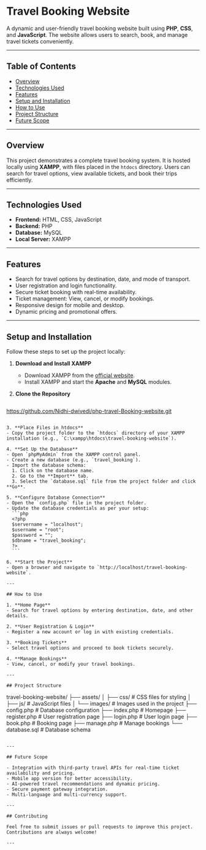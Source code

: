 # Travel Booking Website

A dynamic and user-friendly travel booking website built using **PHP**, **CSS**, and **JavaScript**. The website allows users to search, book, and manage travel tickets conveniently.

---

## Table of Contents

- [Overview](#overview)
- [Technologies Used](#technologies-used)
- [Features](#features)
- [Setup and Installation](#setup-and-installation)
- [How to Use](#how-to-use)
- [Project Structure](#project-structure)
- [Future Scope](#future-scope)

---

## Overview

This project demonstrates a complete travel booking system. It is hosted locally using **XAMPP**, with files placed in the `htdocs` directory. Users can search for travel options, view available tickets, and book their trips efficiently.

---

## Technologies Used

- **Frontend:** HTML, CSS, JavaScript
- **Backend:** PHP
- **Database:** MySQL
- **Local Server:** XAMPP

---

## Features

- Search for travel options by destination, date, and mode of transport.
- User registration and login functionality.
- Secure ticket booking with real-time availability.
- Ticket management: View, cancel, or modify bookings.
- Responsive design for mobile and desktop.
- Dynamic pricing and promotional offers.

---

## Setup and Installation

Follow these steps to set up the project locally:

1. **Download and Install XAMPP**
   - Download XAMPP from the [official website](https://www.apachefriends.org/index.html).
   - Install XAMPP and start the **Apache** and **MySQL** modules.

2. **Clone the Repository**
   ```bash
  https://github.com/Nidhi-dwivedi/php-travel-Booking-website.git
   ```

3. **Place Files in htdocs**
   - Copy the project folder to the `htdocs` directory of your XAMPP installation (e.g., `C:\xampp\htdocs\travel-booking-website`).

4. **Set Up the Database**
   - Open `phpMyAdmin` from the XAMPP control panel.
   - Create a new database (e.g., `travel_booking`).
   - Import the database schema:
     1. Click on the database name.
     2. Go to the **Import** tab.
     3. Select the `database.sql` file from the project folder and click **Go**.

5. **Configure Database Connection**
   - Open the `config.php` file in the project folder.
   - Update the database credentials as per your setup:
     ```php
     <?php
     $servername = "localhost";
     $username = "root";
     $password = "";
     $dbname = "travel_booking";
     ?>
     ```

6. **Start the Project**
   - Open a browser and navigate to `http://localhost/travel-booking-website`.

---

## How to Use

1. **Home Page**
   - Search for travel options by entering destination, date, and other details.

2. **User Registration & Login**
   - Register a new account or log in with existing credentials.

3. **Booking Tickets**
   - Select travel options and proceed to book tickets securely.

4. **Manage Bookings**
   - View, cancel, or modify your travel bookings.

---

## Project Structure

```
travel-booking-website/
├── assets/
│   ├── css/            # CSS files for styling
│   ├── js/             # JavaScript files
│   └── images/         # Images used in the project
├── config.php          # Database configuration
├── index.php           # Homepage
├── register.php        # User registration page
├── login.php           # User login page
├── book.php            # Booking page
├── manage.php          # Manage bookings
└── database.sql        # Database schema
```

---

## Future Scope

- Integration with third-party travel APIs for real-time ticket availability and pricing.
- Mobile app version for better accessibility.
- AI-powered travel recommendations and dynamic pricing.
- Secure payment gateway integration.
- Multi-language and multi-currency support.

---

## Contributing

Feel free to submit issues or pull requests to improve this project. Contributions are always welcome!

---

